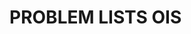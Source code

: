 <head>
<meta charset="UTF-8">
<title>AlgoDuck</title>
<META NAME="Description" CONTENT="Wanna see some algorithms ? You came to the right place.">
<link rel="icon" type="image/png" href="/favicon-96x96.png" sizes="96x96" />
<link rel="icon" type="image/svg+xml" href="/favicon.svg" />
<link rel="shortcut icon" href="/favicon.ico" />
<link rel="apple-touch-icon" sizes="180x180" href="/apple-touch-icon.png" />
<link rel="manifest" href="/site.webmanifest" />
<link rel="stylesheet" href="/stylesheet/style.css">
<script src="/js/highlight.min.js"></script>
</head>

<div class="content">

# PROBLEM LISTS OIS


</div>
<script>hljs.initHighlightingOnLoad();</script>

